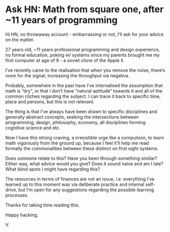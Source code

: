 # Ask HN: Math from square one, after ~11 years of programming

Hi HN,
no throwaway account - embarrassing or not, I’ll ask for your advice on the matter.<p>27 years old, ~11 years professional programming and design experience, no formal education, poking w&#x2F; systems since my parents brought me my first computer at age of 9 - a soviet clone of the Apple II.<p>I’ve recently came to the realisation that when you remove the noise, there’s room for the signal; increasing the throughput via negativa.<p>Probably, somewhere in the past have I’ve internalised the assumption that math is “dry”, or that I don’t have “natural aptitude” towards it and all of the common cliches regarding the subject. I can trace it back to specific time, place and persons, but this is not relevant.<p>The thing is that I’ve always have been drawn to specific disciplines and generally abstract concepts, seeking the intersections between programming, design, philosophy, economy, all disciplines forming cognitive science and etc.<p>Now I have this strong craving, a irresistible urge like a compulsion, to learn math vigorously from the ground up, because I feel it’ll help me read formally the commonalities between these distinct on first sight systems.<p>Does someone relate to this? Have you been through something similar? Either way, what advice would you give? Does it sound naive and am I late? What blind spots I might have regarding this?<p>The resources in terms of finances are not an issue, i.e. everything I’ve learned up to this moment was via deliberate practice and internal self-drive, but I’m open for any suggestions regarding the possible learning processes.<p>Thanks for taking time reading this.<p>Happy hacking,<p>V.
